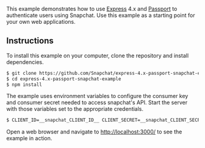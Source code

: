 This example demonstrates how to use [Express](http://expressjs.com/) 4.x and
[Passport](http://passportjs.org/) to authenticate users using Snapchat.  Use
this example as a starting point for your own web applications.

## Instructions

To install this example on your computer, clone the repository and install
dependencies.

```bash
$ git clone https://github.com/Snapchat/express-4.x-passport-snapchat-example.git
$ cd express-4.x-passport-snapchat-example
$ npm install
```

The example uses environment variables to configure the consumer key and
consumer secret needed to access snapchat's API.  Start the server with those
variables set to the appropriate credentials.

```bash
$ CLIENT_ID=__snapchat_CLIENT_ID__ CLIENT_SECRET=__snapchat_CLIENT_SECRET__ node server.js
```

Open a web browser and navigate to [http://localhost:3000/](http://localhost:3000/)
to see the example in action.
